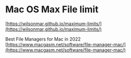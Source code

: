 # Mac OS Max File limit


[https://wilsonmar.github.io/maximum-limits/](https://wilsonmar.github.io/maximum-limits/)

Best File Managers for Mac in 2022
[https://www.macgasm.net/software/file-manager-mac/](https://www.macgasm.net/software/file-manager-mac/)
